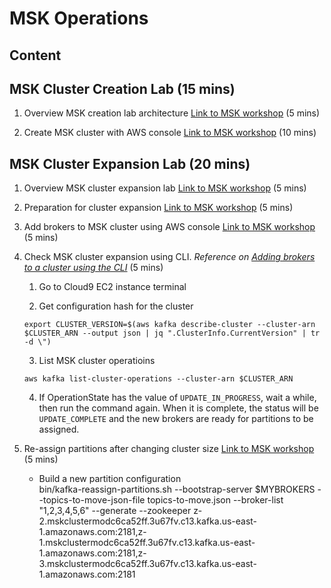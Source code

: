 # MSK Operations

## Content

## MSK Cluster Creation Lab (15 mins)

1. Overview MSK creation lab architecture [Link to MSK workshop](https://catalog.us-east-1.prod.workshops.aws/workshops/c2b72b6f-666b-4596-b8bc-bafa5dcca741/en-US/clustercreation/overview) (5 mins)

2. Create MSK cluster with AWS console [Link to MSK workshop](https://catalog.us-east-1.prod.workshops.aws/workshops/c2b72b6f-666b-4596-b8bc-bafa5dcca741/en-US/clustercreation/console) (10 mins)

## MSK Cluster Expansion Lab (20 mins)

1. Overview MSK cluster expansion lab [Link to MSK workshop](https://catalog.us-east-1.prod.workshops.aws/workshops/c2b72b6f-666b-4596-b8bc-bafa5dcca741/en-US/addingbrokers/overview) (5 mins)

2. Preparation for cluster expansion [Link to MSK workshop](https://catalog.us-east-1.prod.workshops.aws/workshops/c2b72b6f-666b-4596-b8bc-bafa5dcca741/en-US/addingbrokers/prep) (5 mins)

3. Add brokers to MSK cluster using AWS console [Link to MSK workshop](https://catalog.us-east-1.prod.workshops.aws/workshops/c2b72b6f-666b-4596-b8bc-bafa5dcca741/en-US/addingbrokers/console) (5 mins)

4. Check MSK cluster expansion using CLI. *Reference on [Adding brokers to a cluster using the CLI](https://catalog.us-east-1.prod.workshops.aws/workshops/c2b72b6f-666b-4596-b8bc-bafa5dcca741/en-US/addingbrokers/cli)* (5 mins)

    1. Go to Cloud9 EC2 instance terminal

    2. Get configuration hash for the cluster
    ```
    export CLUSTER_VERSION=$(aws kafka describe-cluster --cluster-arn $CLUSTER_ARN --output json | jq ".ClusterInfo.CurrentVersion" | tr -d \")

    ```

    3. List MSK cluster operatioins
    ```
    aws kafka list-cluster-operations --cluster-arn $CLUSTER_ARN
    ```

    4. If OperationState has the value of `UPDATE_IN_PROGRESS`, wait a while, then run the command again. When it is complete, the status will be `UPDATE_COMPLETE` and the new brokers are ready for partitions to be assigned.

5. Re-assign partitions after changing cluster size [Link to MSK workshop](https://catalog.us-east-1.prod.workshops.aws/workshops/c2b72b6f-666b-4596-b8bc-bafa5dcca741/en-US/addingbrokers/reassignpartitions) (5 mins)

    * Build a new partition configuration  
bin/kafka-reassign-partitions.sh --bootstrap-server $MYBROKERS --topics-to-move-json-file topics-to-move.json --broker-list "1,2,3,4,5,6" --generate --zookeeper z-2.mskclustermodc6ca52ff.3u67fv.c13.kafka.us-east-1.amazonaws.com:2181,z-1.mskclustermodc6ca52ff.3u67fv.c13.kafka.us-east-1.amazonaws.com:2181,z-3.mskclustermodc6ca52ff.3u67fv.c13.kafka.us-east-1.amazonaws.com:2181
